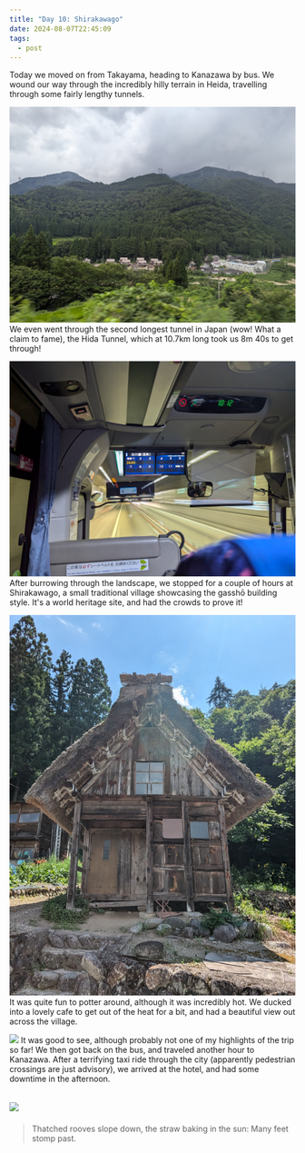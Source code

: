 ```yaml
---
title: "Day 10: Shirakawago"
date: 2024-08-07T22:45:09
tags:
  - post
---
```

Today we moved on from Takayama, heading to Kanazawa by bus. We wound our way through the incredibly hilly terrain in Heida, travelling through some fairly lengthy tunnels.

![](/media/PXL_20240807_051546634.jpg)
We even went through the second longest tunnel in Japan (wow! What a claim to fame), the Hida Tunnel, which at 10.7km long took us 8m 40s to get through!

![](/media/PXL_20240807_011219617.LONG_EXPOSURE-01.COVER.jpg)
After burrowing through the landscape, we stopped for a couple of hours at Shirakawago, a small traditional village showcasing the gasshō building style. It's a world heritage site, and had the crowds to prove it!

![](/media/PXL_20240807_014412503.jpg)
It was quite fun to potter around, although it was incredibly hot. We ducked into a lovely cafe to get out of the heat for a bit, and had a beautiful view out across the village.

![](/media/PXL_20240807_033129370.jpg)
It was good to see, although probably not one of my highlights of the trip so far! We then got back on the bus, and traveled another hour to Kanazawa. After a terrifying taxi ride through the city (apparently pedestrian crossings are just advisory), we arrived at the hotel, and had some downtime in the afternoon.

![](/media/1000019976.jpg)
---

> Thatched rooves slope down,
> the straw baking in the sun:
> Many feet stomp past.





